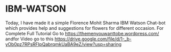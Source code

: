 # IBM-WATSON
Today, I have made it a simple Florence Mohit Sharma IBM Watson Chat-bot which provides help and suggestions for flowers for different occasion.
For Complete Full Tutorial Go to https://themenyouwanttobe.wordpress.com/ andfor Video  go to this https://drive.google.com/file/d/1-_b-yOb0pz7RPsRFIpQabrqmkUaBA9eZ/view?usp=sharing
